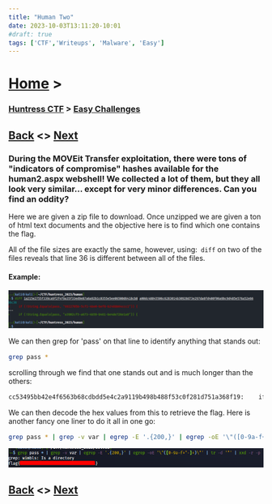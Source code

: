 ```yaml
---
title: "Human Two"
date: 2023-10-03T13:11:20-10:01
#draft: true
tags: ['CTF','Writeups', 'Malware', 'Easy']
---
```

 
# [Home](https://jjolley91.github.io/blog/) >

###  [Huntress CTF](https://jjolley91.github.io/blog/huntress_ctf_2023) >  [Easy Challenges](https://jjolley91.github.io/blog/huntress_ctf_2023/1.easy/)

## [Back](https://jjolley91.github.io/blog/huntress_ctf_2023/1.easy/book_by_its_cover)  <> [Next](https://jjolley91.github.io/blog/huntress_ctf_2023/1.easy/baseffff+1) 

### During the MOVEit Transfer exploitation, there were tons of "indicators of compromise" hashes available for the human2.aspx webshell! We collected a lot of them, but they all look very similar... except for very minor differences. Can you find an oddity? 

Here we are given a zip file to download. Once unzipped we are given a ton of html text documents and the objective here is to find which one contains the flag.

All of the file sizes are exactly the same, however, using:``` diff``` on two of the files reveals that line 36 is different between all of the files.

#### Example: 
![human_two1](https://github.com/jjolley91/blog/blob/main/static/Huntress_CTF_2023/human_two1.png?raw=true)


We can then grep for 'pass' on that line to  identify anything that stands out:
```bash
grep pass *
```
scrolling through we find that one stands out and is much longer than the others:
```bash
cc53495bb42e4f6563b68cdbdd5e4c2a9119b498b488f53c0f281d751a368f19:    if (!String.Equals(pass, "666c6167-7b36-6365-3666-366131356464"+"64623065-6262-3333-3262-666166326230"+"62383564-317d-0000-0000-000000000000"))
```
We can then decode the hex values from this to retrieve the flag. Here is another fancy one liner to do it all in one go:

```bash
grep pass * | grep -v var | egrep -E '.{200,}' | egrep -oE '\"([0-9a-f+"-]+)\"' | tr -d '"' | xxd -r -p
```

![human_two](https://github.com/jjolley91/blog/blob/main/static/Huntress_CTF_2023/human_two.png?raw=true)

## [Back](https://jjolley91.github.io/blog/huntress_ctf_2023/1.easy/query_code)  <> [Next](https://jjolley91.github.io/blog/huntress_ctf_2023/1.easy/baseffff+1) 